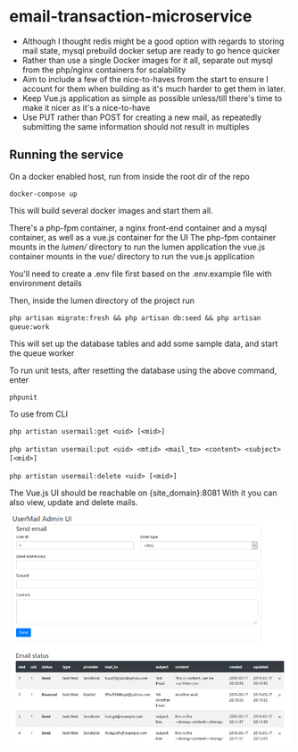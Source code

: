 

# email-transaction-microservice

- Although I thought redis might be a good option with regards to storing mail state, mysql prebuild docker setup are ready to go hence quicker
- Rather than use a single Docker images for it all, separate out mysql from the php/nginx containers for scalability 
- Aim to include a few of the nice-to-haves from the start to ensure I account for them when building as it's much harder to get them in later.
- Keep Vue.js application as simple as possible unless/till there's time to make it nicer as it's a nice-to-have
- Use PUT rather than POST for creating a new mail, as repeatedly submitting the same information should not result in multiples

## Running the service
On a docker enabled host, run from inside the root dir of the repo

    docker-compose up

This will build several docker images and start them all.

There's a php-fpm container, a nginx front-end container and a mysql container, as well as a vue.js container for the UI
The php-fpm container mounts in the *lumen/* directory to run the lumen application
the vue.js container mounts in the *vue/* directory to run the vue.js application

You'll need to create a .env file first based on the .env.example file with environment details

Then, inside the lumen directory of the project run
  
    php artisan migrate:fresh && php artisan db:seed && php artisan queue:work

This will set up the database tables and add some sample data, and start the queue worker

To run unit tests, after resetting the database using the above command, enter

    phpunit

To use from CLI

    php artistan usermail:get <uid> [<mid>]

    php artistan usermail:put <uid> <mtid> <mail_to> <content> <subject> [<mid>]

    php artistan usermail:delete <uid> [<mid>]

The Vue.js UI should be reachable on {site_domain}:8081
With it you can also view, update and delete mails.

![Vue UI](UI.png)
